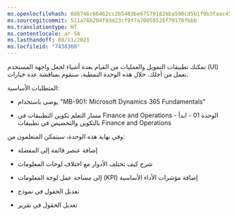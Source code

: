 ```yaml
---
ms.openlocfilehash: 0d6746c66462cc2b5403be67579182bba590cd5b1f9b3faac453b4325d8f4e21
ms.sourcegitcommit: 511a76b204f93d23cf9f7a70059525f79170f6bb
ms.translationtype: HT
ms.contentlocale: ar-SA
ms.lasthandoff: 08/11/2021
ms.locfileid: "7438360"
---
```

تمكنك تطبيقات التمويل والعمليات من القيام بعدة أشياء لجعل واجهة المستخدم (UI) تعمل من أجلك. خلال هذه الوحدة النمطية، سنقوم بمناقشة عدة خيارات.

المتطلبات الأساسية:

-   يوصى باستخدام "MB-901: Microsoft Dynamics 365 Fundamentals"

-   مسار التعلم تكوين التطبيقات في Finance and Operations - الوحدة 01 - ابدأ بالتكوين والتخصيص في تطبيقات Finance and Operations

وفي نهاية هذه الوحدة، سيتمكن المتعلمون من:

-   إضافة عنصر قائمة إلى المفضلة

-   شرح كيف تختلف الأدوار مع اختلاف لوحات المعلومات

-   إضافة ‏‫مؤشرات الأداء الأساسية (KPI) إلى مساحة عمل لوحة المعلومات

-   تعديل الحقول في نموذج

-   تعديل الحقول في تقرير
